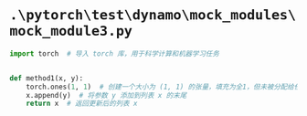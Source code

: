 # `.\pytorch\test\dynamo\mock_modules\mock_module3.py`

```py
import torch  # 导入 torch 库，用于科学计算和机器学习任务


def method1(x, y):
    torch.ones(1, 1)  # 创建一个大小为 (1, 1) 的张量，填充为全1，但未被分配给任何变量
    x.append(y)  # 将参数 y 添加到列表 x 的末尾
    return x  # 返回更新后的列表 x
```